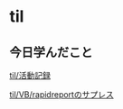 # til

## 今日学んだこと

[til/活動記録](https://github.com/tokiohamamatsu/til/blob/master/%E6%B4%BB%E5%8B%95%E8%A8%98%E9%8C%B2/2023/06/26.md)

[til/VB/rapidreportのサプレス](https://github.com/tokiohamamatsu/til/blob/master/VB/rapidreport%E3%81%AE%E3%82%B5%E3%83%97%E3%83%AC%E3%82%B9.md)